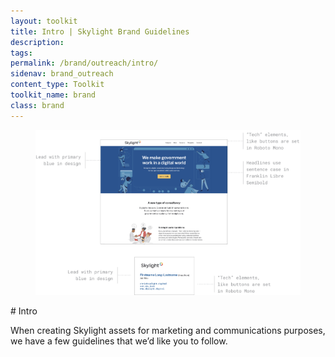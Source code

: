 ```yaml
---
layout: toolkit
title: Intro | Skylight Brand Guidelines
description:
tags:
permalink: /brand/outreach/intro/
sidenav: brand_outreach
content_type: Toolkit
toolkit_name: brand
class: brand
---
```


<div class="row brand__content-section">
<div class="col-md-8">
  <figure class="section__img p-5">
    <img class="" src="/img/brand/outreach/intro.jpg" alt="">
  </figure>
</div>
<div class="col-md-4" markdown="1">
# Intro

When creating Skylight assets for marketing and communications purposes, we have a few guidelines that we’d like you to follow.
</div>
</div>
